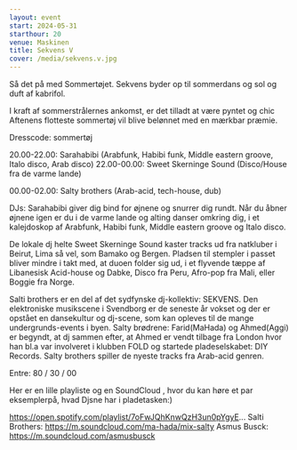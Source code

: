 ```yaml
---
layout: event
start: 2024-05-31
starthour: 20
venue: Maskinen
title: Sekvens V
cover: /media/sekvens.v.jpg
---
```


Så det på med Sommertøjet. Sekvens byder op til sommerdans og sol og duft af kabrifol.


I kraft af sommerstrålernes ankomst, er det tilladt at være pyntet og chic Aftenens flotteste sommertøj vil blive belønnet med en mærkbar præmie.


Dresscode: sommertøj 


20.00-22.00:
Sarahabibi (Arabfunk, Habibi funk, Middle eastern groove, Italo disco, Arab disco)
22.00-00.00:
Sweet Skerninge Sound (Disco/House fra de varme lande)


00.00-02.00:
Salty brothers (Arab-acid, tech-house, dub)


DJs:
Sarahabibi giver dig bind for øjnene og snurrer dig rundt. Når du åbner øjnene igen er du i de varme lande og alting danser omkring dig, i et kalejdoskop af Arabfunk, Habibi funk, Middle eastern groove og Italo disco.


De lokale dj helte Sweet Skerninge Sound kaster tracks ud fra natkluber i Beirut, Lima så vel, som Bamako og Bergen. Pladsen til stempler i passet bliver mindre i takt med, at duoen folder sig ud, i et flyvende tæppe af Libanesisk Acid-house og Dabke, Disco fra Peru, Afro-pop fra Mali, eller Boggie fra Norge.


Salti brothers er en del af det sydfynske dj-kollektiv: SEKVENS. Den elektroniske musikscene i Svendborg er de seneste år vokset og der er opstået en dansekuItur og dj-scene, som kan opleves til de mange undergrunds-events i byen. Salty brødrene: Farid(MaHada) og Ahmed(Aggi) er begyndt, at dj sammen efter, at Ahmed er vendt tilbage fra London hvor han bl.a var involveret i klubben FOLD og startede pladeselskabet: DIY Records. Salty brothers spiller de nyeste tracks fra Arab-acid genren.












Entre: 80 / 30 / 00




Her er en lille playliste og en SoundCloud , hvor du kan høre et par eksemplerpå, hvad Djsne har i pladetasken:)




https://open.spotify.com/playlist/7oFwJQhKnwQzH3un0pYgyE...
Salti Brothers:
https://m.soundcloud.com/ma-hada/mix-salty
Asmus Busck:
https://m.soundcloud.com/asmusbusck